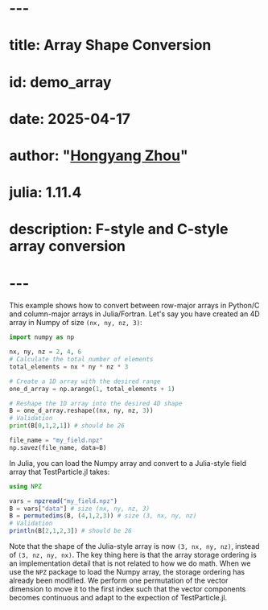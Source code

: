 # ---
# title: Array Shape Conversion
# id: demo_array
# date: 2025-04-17
# author: "[Hongyang Zhou](https://github.com/henry2004y)"
# julia: 1.11.4
# description: F-style and C-style array conversion
# ---

This example shows how to convert between row-major arrays in Python/C and column-major arrays in Julia/Fortran.
Let's say you have created an 4D array in Numpy of size `(nx, ny, nz, 3)`:

```python
import numpy as np

nx, ny, nz = 2, 4, 6
# Calculate the total number of elements
total_elements = nx * ny * nz * 3

# Create a 1D array with the desired range
one_d_array = np.arange(1, total_elements + 1)

# Reshape the 1D array into the desired 4D shape
B = one_d_array.reshape((nx, ny, nz, 3))
# Validation
print(B[0,1,2,1]) # should be 26

file_name = "my_field.npz"
np.savez(file_name, data=B)
```

In Julia, you can load the Numpy array and convert to a Julia-style field array that TestParticle.jl takes:

```julia
using NPZ

vars = npzread("my_field.npz")
B = vars["data"] # size (nx, ny, nz, 3)
B = permutedims(B, (4,1,2,3)) # size (3, nx, ny, nz)
# Validation
println(B[2,1,2,3]) # should be 26
```

Note that the shape of the Julia-style array is now `(3, nx, ny, nz)`, instead of `(3, nz, ny, nx)`. The key thing here is that the array storage ordering is an implementation detail that is not related to how we do math. When we use the `NPZ` package to load the Numpy array, the storage ordering has already been modified. We perform one permutation of the vector dimension to move it to the first index such that the vector components becomes continuous and adapt to the expection of TestParticle.jl.
